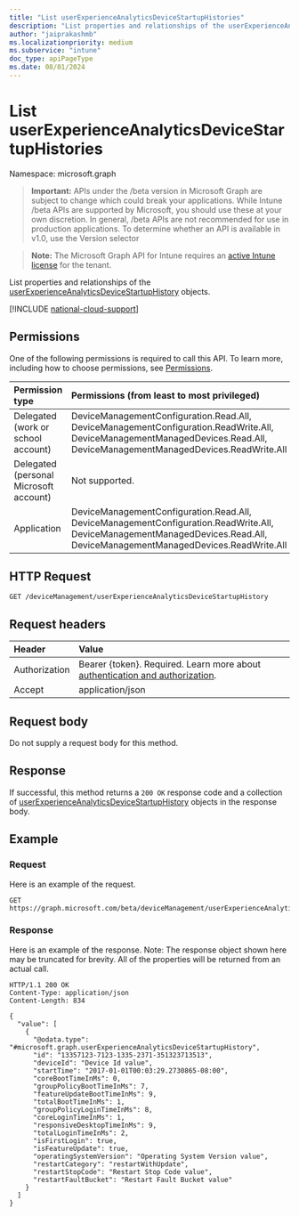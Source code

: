 ```yaml
---
title: "List userExperienceAnalyticsDeviceStartupHistories"
description: "List properties and relationships of the userExperienceAnalyticsDeviceStartupHistory objects."
author: "jaiprakashmb"
ms.localizationpriority: medium
ms.subservice: "intune"
doc_type: apiPageType
ms.date: 08/01/2024
---
```


# List userExperienceAnalyticsDeviceStartupHistories

Namespace: microsoft.graph

> **Important:** APIs under the /beta version in Microsoft Graph are subject to change which could break your applications. While Intune /beta APIs are supported by Microsoft, you should use these at your own discretion. In general, /beta APIs are not recommended for use in production applications. To determine whether an API is available in v1.0, use the Version selector

> **Note:** The Microsoft Graph API for Intune requires an [active Intune license](https://go.microsoft.com/fwlink/?linkid=839381) for the tenant.

List properties and relationships of the [userExperienceAnalyticsDeviceStartupHistory](../resources/intune-devices-userexperienceanalyticsdevicestartuphistory.md) objects.

[!INCLUDE [national-cloud-support](../../includes/all-clouds.md)]

## Permissions
One of the following permissions is required to call this API. To learn more, including how to choose permissions, see [Permissions](/graph/permissions-reference).

|Permission type|Permissions (from least to most privileged)|
|:---|:---|
|Delegated (work or school account)|DeviceManagementConfiguration.Read.All, DeviceManagementConfiguration.ReadWrite.All, DeviceManagementManagedDevices.Read.All, DeviceManagementManagedDevices.ReadWrite.All|
|Delegated (personal Microsoft account)|Not supported.|
|Application|DeviceManagementConfiguration.Read.All, DeviceManagementConfiguration.ReadWrite.All, DeviceManagementManagedDevices.Read.All, DeviceManagementManagedDevices.ReadWrite.All|

## HTTP Request
<!-- {
  "blockType": "ignored"
}
-->
``` http
GET /deviceManagement/userExperienceAnalyticsDeviceStartupHistory
```

## Request headers
|Header|Value|
|:---|:---|
|Authorization|Bearer {token}. Required. Learn more about [authentication and authorization](/graph/auth/auth-concepts).|
|Accept|application/json|

## Request body
Do not supply a request body for this method.

## Response
If successful, this method returns a `200 OK` response code and a collection of [userExperienceAnalyticsDeviceStartupHistory](../resources/intune-devices-userexperienceanalyticsdevicestartuphistory.md) objects in the response body.

## Example

### Request
Here is an example of the request.
``` http
GET https://graph.microsoft.com/beta/deviceManagement/userExperienceAnalyticsDeviceStartupHistory
```

### Response
Here is an example of the response. Note: The response object shown here may be truncated for brevity. All of the properties will be returned from an actual call.
``` http
HTTP/1.1 200 OK
Content-Type: application/json
Content-Length: 834

{
  "value": [
    {
      "@odata.type": "#microsoft.graph.userExperienceAnalyticsDeviceStartupHistory",
      "id": "13357123-7123-1335-2371-351323713513",
      "deviceId": "Device Id value",
      "startTime": "2017-01-01T00:03:29.2730865-08:00",
      "coreBootTimeInMs": 0,
      "groupPolicyBootTimeInMs": 7,
      "featureUpdateBootTimeInMs": 9,
      "totalBootTimeInMs": 1,
      "groupPolicyLoginTimeInMs": 8,
      "coreLoginTimeInMs": 1,
      "responsiveDesktopTimeInMs": 9,
      "totalLoginTimeInMs": 2,
      "isFirstLogin": true,
      "isFeatureUpdate": true,
      "operatingSystemVersion": "Operating System Version value",
      "restartCategory": "restartWithUpdate",
      "restartStopCode": "Restart Stop Code value",
      "restartFaultBucket": "Restart Fault Bucket value"
    }
  ]
}
```
